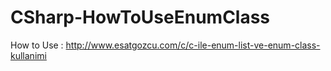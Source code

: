 # CSharp-HowToUseEnumClass

How to Use : http://www.esatgozcu.com/c/c-ile-enum-list-ve-enum-class-kullanimi
